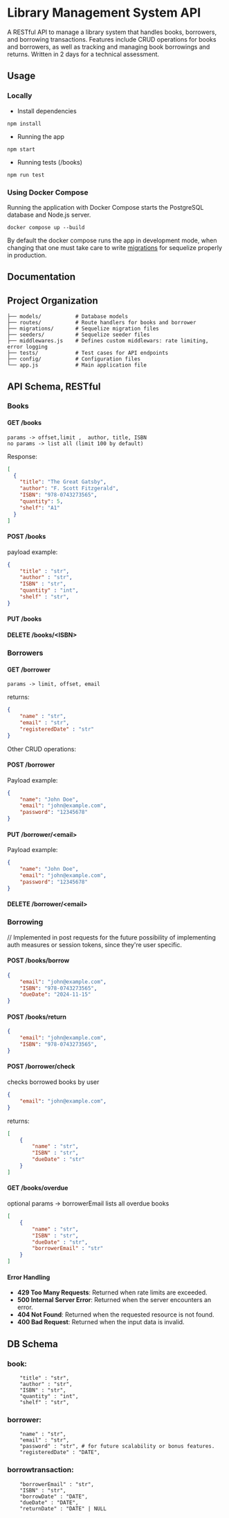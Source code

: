 
# Library Management System API
A RESTful API to manage a library system that handles books, borrowers, and borrowing transactions. Features include CRUD operations for books and borrowers, as well as tracking and managing book borrowings and returns.
Written in 2 days for a technical assessment.

## Usage
### Locally
- Install dependencies
```
npm install
```
- Running the app
```
npm start
```

- Running tests (/books)
```
npm run test
```

### Using Docker Compose
Running the application with Docker Compose starts the PostgreSQL database and Node.js server.
```
docker compose up --build
```

By default the docker compose runs the app in development mode, when changing that one must take care to write [migrations](https://sequelize.org/docs/v6/other-topics/migrations/) for sequelize properly in production.



## **Documentation**

## Project Organization
```
├── models/           # Database models
├── routes/           # Route handlers for books and borrower
├── migrations/       # Sequelize migration files
├── seeders/          # Sequelize seeder files
├── middlewares.js    # Defines custom middlewars: rate limiting, error logging
├── tests/            # Test cases for API endpoints
├── config/           # Configuration files
└── app.js            # Main application file
```

## API Schema, RESTful

### Books
#### GET /books
    params -> offset,limit ,  author, title, ISBN
    no params -> list all (limit 100 by default)
Response:
```json
[
  {
    "title": "The Great Gatsby",
    "author": "F. Scott Fitzgerald",
    "ISBN": "978-0743273565",
    "quantity": 5,
    "shelf": "A1"
  }
]
```

#### POST /books
payload example:
```json
{
    "title" : "str",
    "author" : "str",
    "ISBN" : "str",
    "quantity" : "int",
    "shelf" : "str",
}
```

#### PUT /books

#### DELETE /books/\<ISBN>

### Borrowers
#### GET /borrower
    params -> limit, offset, email

returns:
```json
{
    "name" : "str",
    "email" : "str",
    "registeredDate" : "str"
}
```
Other CRUD operations:
#### POST /borrower
Payload example:
```json
{
    "name": "John Doe",
    "email": "john@example.com",
    "password": "12345678"
}
```
#### PUT /borrower/\<email>
Payload example:
```json
{
    "name": "John Doe",
    "email": "john@example.com",
    "password": "12345678"
}
```

#### DELETE /borrower/\<email>

### Borrowing
// Implemented in post requests for the future possibility of implementing auth measures or session tokens, since they're user specific.
#### POST /books/borrow
```json
{
    "email": "john@example.com",
    "ISBN": "978-0743273565",
    "dueDate": "2024-11-15"
}
```

#### POST /books/return
```json
{
    "email": "john@example.com",
    "ISBN": "978-0743273565",
}
```

#### POST /borrower/check
checks borrowed books by user
```json
{
    "email": "john@example.com",
}
```
returns:
```json
[
    {
        "name" : "str",
        "ISBN" : "str",
        "dueDate" : "str"
    }
]
```
#### GET /books/overdue
optional params -> borrowerEmail
lists all overdue books
```json
[
    {
        "name" : "str",
        "ISBN" : "str",
        "dueDate" : "str",
        "borrowerEmail" : "str"
    }
]
```

#### Error Handling
- **429 Too Many Requests**: Returned when rate limits are exceeded.
- **500 Internal Server Error**: Returned when the server encounters an error.
- **404 Not Found**: Returned when the requested resource is not found.
- **400 Bad Request**: Returned when the input data is invalid.


## DB Schema
### book:
```
    "title" : "str",
    "author" : "str",
    "ISBN" : "str",
    "quantity" : "int",
    "shelf" : "str",
```

### borrower:
```
    "name" : "str",
    "email" : "str",
    "password" : "str", # for future scalability or bonus features.
    "registeredDate" : "DATE",
```

### borrowtransaction:
```
    "borrowerEmail" : "str",
    "ISBN" : "str",
    "borrowDate" : "DATE",
    "dueDate" : "DATE",
    "returnDate" : "DATE" | NULL
```

